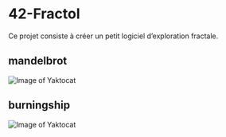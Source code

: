 # 42-Fractol
Ce projet consiste à créer un petit logiciel d’exploration fractale.

## mandelbrot
![Image of Yaktocat](http://img15.hostingpics.net/pics/605499ScreenShot20160315at62158PM1.png)

## burningship
![Image of Yaktocat](http://img15.hostingpics.net/pics/973943ScreenShot20160315at61807PM.png)
